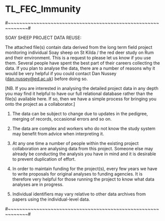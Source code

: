 # TL_FEC_Immunity
#~~~~~~~~~~~~~~~~~~~~~~~~~~~~~~~~~~~~~~~~~~~~~~~~~~~~~~~~~~~~~#

SOAY SHEEP PROJECT DATA REUSE:

The attached file(s) contain data derived from the long term field project
monitoring individual Soay sheep on St Kilda / the red deer study on Rum and their environment.  This is a request to please let us know if you use them.  Several people have spent the best part of their careers collecting the data.  If you plan to analyse the data, there are a number of reasons why it would be very helpful if you could contact Dan Nussey (dan.nussey@ed.ac.uk) before doing so.

[NB. If you are interested in analysing the detailed project data in any depth 
you may find it helpful to have our full relational database rather than the
file(s) available here.  If so, then we have a simple process for bringing you
onto the project as a collaborator.]

1) The data can be subject to change due to updates in the pedigree, merging of
records, occasional errors and so on.

2) The data are complex and workers who do not know the study system may
benefit from advice when interpreting it.

3) At any one time a number of people within the existing project collaboration
are analysing data from this project. Someone else may already be conducting
the analysis you have in mind and it is desirable to prevent duplication of
effort.

4) In order to maintain funding for the project(s), every few years we have to
write proposals for original analyses to funding agencies. It is therefore very
helpful for those running the project to know what data analyses are in
progress.

5) Individual identifiers may vary relative to other data archives from papers using
the individual-level data.

#~~~~~~~~~~~~~~~~~~~~~~~~~~~~~~~~~~~~~~~~~~~~~~~~~~~~~~~~~~~~~#
